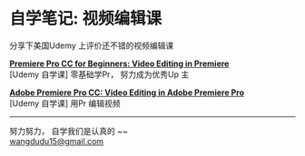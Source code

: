 # 自学笔记:   视频编辑课

分享下美国Udemy 上评价还不错的视频编辑课

**[Premiere Pro CC for Beginners: Video Editing in Premiere](https://github.com/sweet-melone/video/wiki/pr-for-Beginners)** <br/>
[Udemy 自学课]  零基础学Pr， 努力成为优秀Up 主 <br/>


**[Adobe Premiere Pro CC: Video Editing in Adobe Premiere Pro](https://github.com/sweet-melone/video/wiki/Video-Editing-in-pr)** <br/>
[Udemy 自学课]  用Pr 编辑视频 <br/>


-----------------------------------------------

努力努力， 自学我们是认真的 ~~  <br/>
wangdudu15@gmail.com
